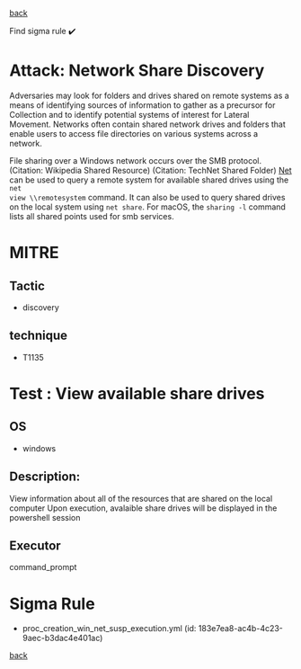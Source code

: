 
[back](../index.md)

Find sigma rule :heavy_check_mark: 

# Attack: Network Share Discovery 

Adversaries may look for folders and drives shared on remote systems as a means of identifying sources of information to gather as a precursor for Collection and to identify potential systems of interest for Lateral Movement. Networks often contain shared network drives and folders that enable users to access file directories on various systems across a network. 

File sharing over a Windows network occurs over the SMB protocol. (Citation: Wikipedia Shared Resource) (Citation: TechNet Shared Folder) [Net](https://attack.mitre.org/software/S0039) can be used to query a remote system for available shared drives using the <code>net view \\\\remotesystem</code> command. It can also be used to query shared drives on the local system using <code>net share</code>. For macOS, the <code>sharing -l</code> command lists all shared points used for smb services.

# MITRE
## Tactic
  - discovery


## technique
  - T1135


# Test : View available share drives
## OS
  - windows


## Description:
View information about all of the resources that are shared on the local computer Upon execution, avalaible share drives will be displayed in the powershell session

## Executor
command_prompt

# Sigma Rule
 - proc_creation_win_net_susp_execution.yml (id: 183e7ea8-ac4b-4c23-9aec-b3dac4e401ac)



[back](../index.md)
